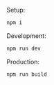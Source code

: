 Setup:

```bash
npm i
```

Development:

```bash
npm run dev
```

Production:

```bash
npm run build
```
